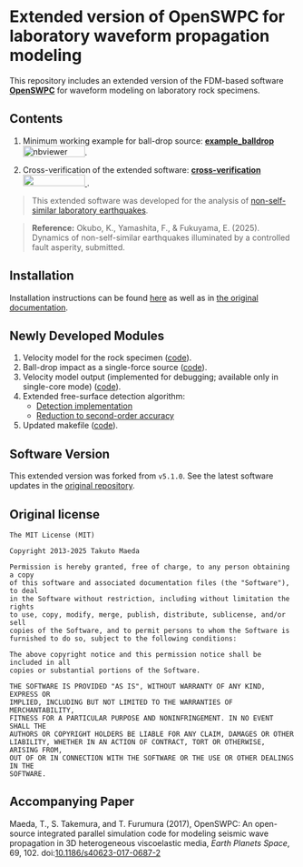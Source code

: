# Extended version of OpenSWPC for laboratory waveform propagation modeling

This repository includes an extended version of the FDM-based software [**OpenSWPC**](https://github.com/OpenSWPC/OpenSWPC/tree/master) for waveform modeling on laboratory rock specimens.

## Contents

1. Minimum working example for ball-drop source: [**example_balldrop**](example_balldrop) <br><a href="https://nbviewer.org/github/kura-okubo/4mNonSelfSim_OpenSWPC/blob/develop/example_balldrop/example_balldrop_result.ipynb" target="_blank"><img src="https://raw.githubusercontent.com/jupyter/design/master/logos/Badges/nbviewer_badge.png" alt="nbviewer" style="width: 109px; height: 20px; vertical-align: text-bottom;"></a>.

2. Cross-verification of the extended software: [**cross-verification**](cross-verification) <br> <a href="https://nbviewer.org/github/kura-okubo/4mNonSelfSim_OpenSWPC/blob/develop/cross-verification/code/postprocess/cross_verification_comparison_master.ipynb" target="_blank">
          <img src="https://raw.githubusercontent.com/jupyter/design/master/logos/Badges/nbviewer_badge.png" style="width: 109px; height: 20px;">
        </a>.

>This extended software was developed for the analysis of [non-self-similar laboratory earthquakes](https://github.com/kura-okubo/4mNonSelfSim_Paper).


> **Reference:**
> Okubo, K., Yamashita, F., & Fukuyama, E. (2025). Dynamics of non-self-similar earthquakes illuminated by a controlled fault asperity, submitted.


## Installation
Installation instructions can be found [here](https://github.com/kura-okubo/4mNonSelfSim_OpenSWPC/blob/develop/example_balldrop/README.md) as well as in [the original documentation](https://openswpc.github.io/1._SetUp/0100_trial/).

## Newly Developed Modules

1. Velocity model for the rock specimen ([code](https://github.com/kura-okubo/4mNonSelfSim_OpenSWPC/blob/develop/src/swpc_3d/m_vmodel_balldropseg_sidecoord.F90)).
2. Ball-drop impact as a single-force source ([code](https://github.com/kura-okubo/4mNonSelfSim_OpenSWPC/blob/a4444600be3d6318acf16f3943c39b058d8b5268/src/shared/m_fdtool.F90#L542)).
3. Velocity model output (implemented for debugging; available only in single-core mode) ([code](https://github.com/kura-okubo/4mNonSelfSim_OpenSWPC/blob/a4444600be3d6318acf16f3943c39b058d8b5268/src/swpc_3d/m_medout.F90#L1)).
4. Extended free-surface detection algorithm:
   - [Detection implementation](https://github.com/kura-okubo/4mNonSelfSim_OpenSWPC/blob/a4444600be3d6318acf16f3943c39b058d8b5268/src/swpc_3d/m_medium.F90#L549)
   - [Reduction to second-order accuracy](https://github.com/kura-okubo/4mNonSelfSim_OpenSWPC/blob/a4444600be3d6318acf16f3943c39b058d8b5268/src/swpc_3d/m_kernel.F90#L170)
5. Updated makefile ([code](https://github.com/kura-okubo/4mNonSelfSim_OpenSWPC/blob/a4444600be3d6318acf16f3943c39b058d8b5268/src/swpc_3d/makefile#L44)).


## Software Version

This extended version was forked from `v5.1.0`. See the latest software updates in the [original repository](https://github.com/OpenSWPC/OpenSWPC).

## Original license
```
The MIT License (MIT)

Copyright 2013-2025 Takuto Maeda

Permission is hereby granted, free of charge, to any person obtaining a copy
of this software and associated documentation files (the "Software"), to deal
in the Software without restriction, including without limitation the rights
to use, copy, modify, merge, publish, distribute, sublicense, and/or sell
copies of the Software, and to permit persons to whom the Software is
furnished to do so, subject to the following conditions:

The above copyright notice and this permission notice shall be included in all
copies or substantial portions of the Software.

THE SOFTWARE IS PROVIDED "AS IS", WITHOUT WARRANTY OF ANY KIND, EXPRESS OR
IMPLIED, INCLUDING BUT NOT LIMITED TO THE WARRANTIES OF MERCHANTABILITY,
FITNESS FOR A PARTICULAR PURPOSE AND NONINFRINGEMENT. IN NO EVENT SHALL THE
AUTHORS OR COPYRIGHT HOLDERS BE LIABLE FOR ANY CLAIM, DAMAGES OR OTHER
LIABILITY, WHETHER IN AN ACTION OF CONTRACT, TORT OR OTHERWISE, ARISING FROM,
OUT OF OR IN CONNECTION WITH THE SOFTWARE OR THE USE OR OTHER DEALINGS IN THE
SOFTWARE.
```

## Accompanying Paper

Maeda, T., S. Takemura, and T. Furumura (2017),
OpenSWPC: An open-source integrated parallel simulation code for modeling seismic wave propagation in 3D heterogeneous viscoelastic media,
_Earth Planets Space_, 69, 102.
doi:[10.1186/s40623-017-0687-2](https://doi.org/10.1186/s40623-017-0687-2)

